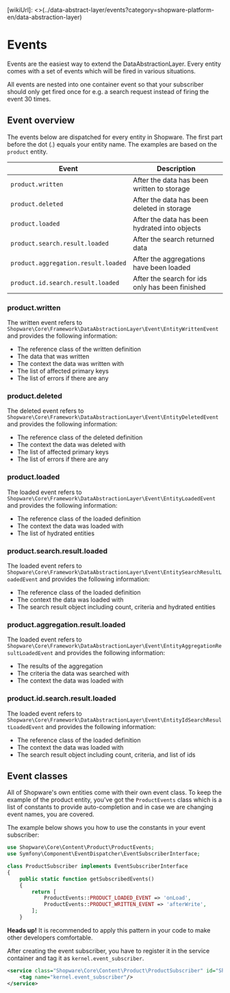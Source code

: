 [wikiUrl]: <>(../data-abstract-layer/events?category=shopware-platform-en/data-abstraction-layer)

# Events

Events are the easiest way to extend the DataAbstractionLayer. Every entity comes with a set of events which will
be fired in various situations.

All events are nested into one container event so that your subscriber should only get fired once for e.g. a search
request instead of firing the event 30 times.

## Event overview

The events below are dispatched for every entity in Shopware. The first part before the dot (.) equals your
entity name. The examples are based on the `product` entity.

| Event | Description |
|---|---|
| `product.written` | After the data has been written to storage |
| `product.deleted` | After the data has been deleted in storage |
| `product.loaded` | After the data has been hydrated into objects |
| `product.search.result.loaded` | After the search returned data |
| `product.aggregation.result.loaded` | After the aggregations have been loaded |
| `product.id.search.result.loaded` | After the search for ids only has been finished |

### product.written

The written event refers to `Shopware\Core\Framework\DataAbstractionLayer\Event\EntityWrittenEvent` and provides the following
information:

- The reference class of the written definition
- The data that was written
- The context the data was written with
- The list of affected primary keys
- The list of errors if there are any

### product.deleted

The deleted event refers to `Shopware\Core\Framework\DataAbstractionLayer\Event\EntityDeletedEvent` and provides the following
information:

- The reference class of the deleted definition
- The context the data was deleted with
- The list of affected primary keys
- The list of errors if there are any

### product.loaded

The loaded event refers to `Shopware\Core\Framework\DataAbstractionLayer\Event\EntityLoadedEvent` and provides the following
information:

- The reference class of the loaded definition
- The context the data was loaded with
- The list of hydrated entities

### product.search.result.loaded

The loaded event refers to `Shopware\Core\Framework\DataAbstractionLayer\Event\EntitySearchResultLoadedEvent` and provides the following
information:

- The reference class of the loaded definition
- The context the data was loaded with
- The search result object including count, criteria and hydrated entities

### product.aggregation.result.loaded

The loaded event refers to `Shopware\Core\Framework\DataAbstractionLayer\Event\EntityAggregationResultLoadedEvent` and provides the following
information:

- The results of the aggregation
- The criteria the data was searched with
- The context the data was loaded with

### product.id.search.result.loaded

The loaded event refers to `Shopware\Core\Framework\DataAbstractionLayer\Event\EntityIdSearchResultLoadedEvent` and provides the following
information:

- The reference class of the loaded definition
- The context the data was loaded with
- The search result object including count, criteria, and list of ids

## Event classes

All of Shopware's own entities come with their own event class. To keep the example of the product entity, you've got
the `ProductEvents` class which is a list of constants to provide auto-completion and in case we are changing
event names, you are covered.

The example below shows you how to use the constants in your event subscriber:

```php
use Shopware\Core\Content\Product\ProductEvents;
use Symfony\Component\EventDispatcher\EventSubscriberInterface;

class ProductSubscriber implements EventSubscriberInterface
{
    public static function getSubscribedEvents()
    {
        return [
            ProductEvents::PRODUCT_LOADED_EVENT => 'onLoad',
            ProductEvents::PRODUCT_WRITTEN_EVENT => 'afterWrite',
        ];
    }
```

**Heads up!** It is recommended to apply this pattern in your code to make other developers comfortable.

After creating the event subscriber, you have to register it in the service container and
tag it as `kernel.event_subscriber`.

```xml
<service class="Shopware\Core\Content\Product\ProductSubscriber" id="Shopware\Core\Content\Product\ProductSubscriber">
    <tag name="kernel.event_subscriber"/>
</service>
```
